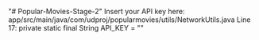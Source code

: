 "# Popular-Movies-Stage-2" 
Insert your API key here: app/src/main/java/com/udproj/popularmovies/utils/NetworkUtils.java
Line 17: private static final String API_KEY = ""
